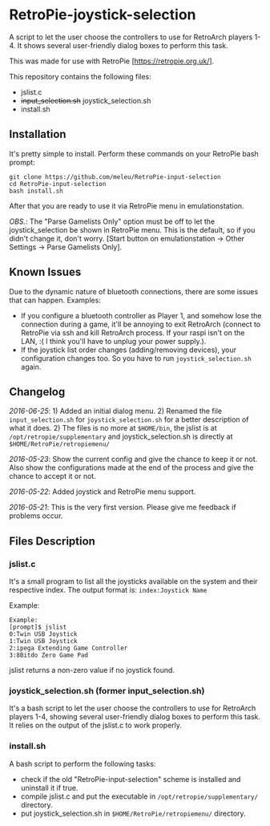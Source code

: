 # RetroPie-joystick-selection
A script to let the user choose the controllers to use for RetroArch players 1-4. It shows several user-friendly dialog boxes to perform this task.

This was made for use with RetroPie [https://retropie.org.uk/].

This repository contains the following files:
- jslist.c
- ~~input_selection.sh~~ joystick_selection.sh
- install.sh


## Installation
It's pretty simple to install. Perform these commands on your RetroPie bash prompt:
```
git clone https://github.com/meleu/RetroPie-input-selection
cd RetroPie-input-selection
bash install.sh
```

After that you are ready to use it via RetroPie menu in emulationstation.

*OBS.*: The "Parse Gamelists Only" option must be off to let the joystick_selection be shown in RetroPie menu. This is the default, so if you didn't change it, don't worry. [Start button on emulationstation -> Other Settings -> Parse Gamelists Only]. 


## Known Issues
Due to the dynamic nature of bluetooth connections, there are some issues that can happen. Examples:
- If you configure a bluetooth controller as Player 1, and somehow lose the connection during a game, it'll be annoying to exit RetroArch (connect to RetroPie via ssh and kill RetroArch process. If your raspi isn't on the LAN, :( I think you'll have to unplug your power supply.).
- If the joystick list order changes (adding/removing devices), your configuration changes too. So you have to run `joystick_selection.sh` again.


## Changelog

*2016-06-25*: 1) Added an initial dialog menu. 2) Renamed the file `input_selection.sh` for `joystick_selection.sh` for a better description of what it does. 2) The files is no more at `$HOME/bin`, the jslist is at `/opt/retropie/supplementary` and joystick_selection.sh is directly at `$HOME/RetroPie/retropiemenu/`

*2016-05-23*: Show the current config and give the chance to keep it or not. Also show the configurations made at the end of the process and give the chance to accept it or not.

*2016-05-22*: Added joystick and RetroPie menu support.

*2016-05-21*: This is the very first version. Please give me feedback if problems occur.


## Files Description
### jslist.c
It's a small program to list all the joysticks available on the system and their respective index. The output format is:
`index:Joystick Name`

Example:
```
Example:
[prompt]$ jslist
0:Twin USB Joystick
1:Twin USB Joystick
2:ipega Extending Game Controller
3:8Bitdo Zero Game Pad
```
jslist returns a non-zero value if no joystick found.


### joystick_selection.sh (former input_selection.sh)
It's a bash script to let the user choose the controllers to use for RetroArch players 1-4, showing several user-friendly dialog boxes to perform this task. It relies on the output of the jslist.c to work properly.


### install.sh
A bash script to perform the following tasks:
- check if the old "RetroPie-input-selection" scheme is installed and uninstall it if true.
- compile jslist.c and put the executable in `/opt/retropie/supplementary/` directory.
- put joystick_selection.sh in `$HOME/RetroPie/retropiemenu/` directory.
